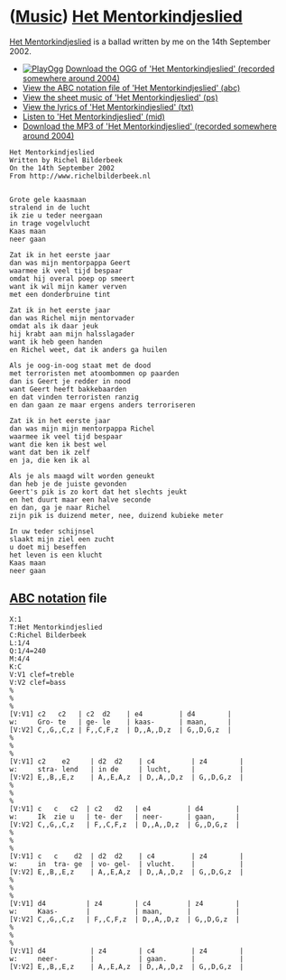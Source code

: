 # ([Music](Music.htm)) [Het Mentorkindjeslied](SongHetMentorkindjeslied.htm)

[Het Mentorkindjeslied](SongHetMentorkindjeslied.htm) is a ballad
written by me on the 14th September 2002.

-   [![PlayOgg](http://static.fsf.org/playogg/Play_ogg_80x15.png "I support PlayOgg!")](http://playogg.org)
    [Download the OGG of 'Het Mentorkindjeslied' (recorded somewhere
    around 2004)](CD03_09HetMentorkindjeslied.ogg)
-   [View the ABC notation file of 'Het Mentorkindjeslied'
    (abc)](SongHetMentorkindjeslied.abc)
-   [View the sheet music of 'Het Mentorkindjeslied'
    (ps)](SongHetMentorkindjeslied.ps)
-   [View the lyrics of 'Het Mentorkindjeslied'
    (txt)](SongHetMentorkindjeslied.txt)
-   [Listen to 'Het Mentorkindjeslied'
    (mid)](SongHetMentorkindjeslied.mid)
-   [Download the MP3 of 'Het Mentorkindjeslied' (recorded somewhere
    around 2004)](CD03_09HetMentorkindjeslied.mp3)

```
Het Mentorkindjeslied
Written by Richel Bilderbeek
On the 14th September 2002
From http://www.richelbilderbeek.nl


Grote gele kaasmaan 
stralend in de lucht 
ik zie u teder neergaan 
in trage vogelvlucht 
Kaas maan 
neer gaan 

Zat ik in het eerste jaar
dan was mijn mentorpappa Geert
waarmee ik veel tijd bespaar
omdat hij overal poep op smeert
want ik wil mijn kamer verven
met een donderbruine tint

Zat ik in het eerste jaar
dan was Richel mijn mentorvader
omdat als ik daar jeuk
hij krabt aan mijn halsslagader
want ik heb geen handen
en Richel weet, dat ik anders ga huilen

Als je oog-in-oog staat met de dood
met terroristen met atoombommen op paarden
dan is Geert je redder in nood
want Geert heeft bakkebaarden
en dat vinden terroristen ranzig
en dan gaan ze maar ergens anders terroriseren

Zat ik in het eerste jaar
dan was mijn mijn mentorpappa Richel
waarmee ik veel tijd bespaar
want die ken ik best wel
want dat ben ik zelf
en ja, die ken ik al

Als je als maagd wilt worden geneukt
dan heb je de juiste gevonden
Geert's pik is zo kort dat het slechts jeukt
en het duurt maar een halve seconde
en dan, ga je naar Richel
zijn pik is duizend meter, nee, duizend kubieke meter

In uw teder schijnsel 
slaakt mijn ziel een zucht 
u doet mij beseffen 
het leven is een klucht 
Kaas maan 
neer gaan
```

## [ABC notation](MusicAbc.htm) file

```
X:1
T:Het Mentorkindjeslied
C:Richel Bilderbeek
L:1/4
Q:1/4=240
M:4/4
K:C
V:V1 clef=treble
V:V2 clef=bass
%
%
%
[V:V1] c2   c2   | c2  d2    | e4         | d4        |
w:     Gro- te   | ge- le    | kaas-      | maan,     |
[V:V2] C,,G,,C,z | F,,C,F,z  | D,,A,,D,z  | G,,D,G,z  |
%
%
%
[V:V1] c2    e2     | d2  d2    | c4         | z4        |
w:     stra- lend   | in de     | lucht,     |           |
[V:V2] E,,B,,E,z    | A,,E,A,z  | D,,A,,D,z  | G,,D,G,z  |
%
%
%
[V:V1] c   c   c2  | c2   d2   | e4         | d4        |
w:     Ik  zie u   | te- der   | neer-      | gaan,     |
[V:V2] C,,G,,C,z   | F,,C,F,z  | D,,A,,D,z  | G,,D,G,z  |
%
%
%
[V:V1] c   c    d2  | d2  d2    | c4         | z4        |
w:     in  tra- ge  | vo- gel-  | vlucht.    |           |
[V:V2] E,,B,,E,z    | A,,E,A,z  | D,,A,,D,z  | G,,D,G,z  |
%
%
%
[V:V1] d4          | z4        | c4         | z4        |
w:     Kaas-       |           | maan,      |           |
[V:V2] C,,G,,C,z   | F,,C,F,z  | D,,A,,D,z  | G,,D,G,z  |
%
%
%
[V:V1] d4           | z4        | c4         | z4        |
w:     neer-        |           | gaan.      |           |
[V:V2] E,,B,,E,z    | A,,E,A,z  | D,,A,,D,z  | G,,D,G,z  |
```
